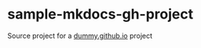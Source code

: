 # sample-mkdocs-gh-project

Source project for a [dummy.github.io](https://dummy.github.io) project
